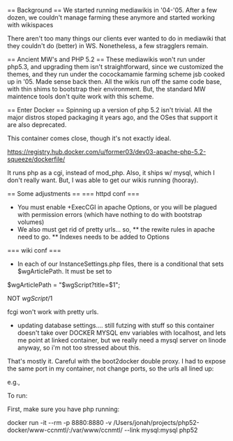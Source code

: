 == Background ==
We started running mediawikis in '04-'05. After a few dozen, we couldn't manage farming these anymore and started working with wikispaces

There aren't too many things our clients ever wanted to do in mediawiki that they couldn't do (better) in WS. Nonetheless, a few stragglers remain.

== Ancient MW's and PHP 5.2 ==
These mediawikis won't run under php5.3, and upgrading them isn't straightforward, since we customized the themes, and they run under the cocockamamie farming scheme jsb cooked up in '05. Made sense back then.  All the wikis run off the same code base, with thin shims to bootstrap their environment. But, the standard MW maintence tools don't quite work with this scheme. 

== Enter Docker ==
Spinning up a version of php 5.2 isn't trivial. All the major distros stoped packaging it years ago, and the OSes that support it are also deprecated.

This container comes close, though it's not exactly ideal.

https://registry.hub.docker.com/u/former03/dev03-apache-php-5.2-squeeze/dockerfile/

It runs php as a cgi, instead of mod_php. Also, it ships w/ mysql, which I don't really want.  But, I was able to get our wikis running (hooray).

== Some adjustments ==
=== httpd conf ===
* You must enable +ExecCGI in apache Options, or you will be plagued with permission errors (which have nothing to do with bootstrap volumes)
* We also must get rid of pretty urls... so, 
** the rewite rules in apache need to go. 
** Indexes needs to be added to Options

=== wiki conf ===
* In each of our InstanceSettings.php files, there is a conditional that sets $wgArticlePath.  It must be set to 	

$wgArticlePath      = "$wgScript?title=$1";

NOT $wgScript/$1

fcgi won't work with pretty urls.

* updating database settings.... still futzing with stuff so this container doesn't take over DOCKER MYSQL env variables with localhost, and lets me point at linked container, but we really need a mysql server on linode anyway, so i'm not too stressed about this.


That's mostly it. Careful with the boot2docker double proxy. I had to expose the same port in my container, not change ports, so the urls all lined up:

e.g., 

To run:

First, make sure you have php running:

docker run -it --rm -p 8880:8880 -v /Users/jonah/projects/php52-docker/www-ccnmtl/:/var/www/ccnmtl/ --link mysql:mysql php52

